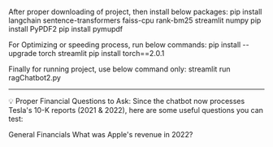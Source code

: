After proper downloading of project, then install below packages:
pip install langchain sentence-transformers faiss-cpu rank-bm25 streamlit numpy
pip install PyPDF2
pip install pymupdf

For Optimizing or speeding process, run below commands:
pip install --upgrade torch streamlit
pip install torch==2.0.1

Finally for running project, use below command only:
streamlit run ragChatbot2.py

---

💡 Proper Financial Questions to Ask:
Since the chatbot now processes Tesla's 10-K reports (2021 & 2022), here are some useful questions you can test:

General Financials
What was Apple's revenue in 2022?
